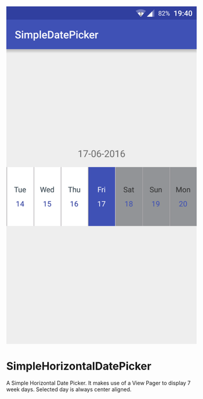 # 

![Screenshot](https://github.com/DawidvanGraan/SimpleHorizontalDatePicker/raw/master/artwork/device-2016-06-17-194022.png
)

SimpleHorizontalDatePicker
===================================

A Simple Horizontal Date Picker. It makes use of a View Pager to display 7 week days. Selected day is always center aligned.


